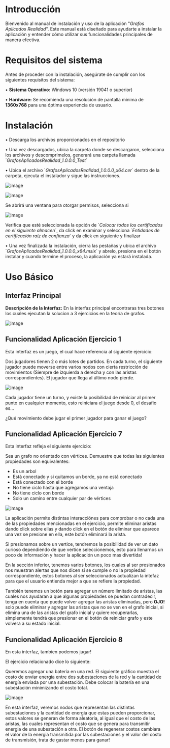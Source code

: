 # Introducción

Bienvenido al manual de instalación y uso de la aplicación "*Grafos Aplicados Realidad*". Este manual está diseñado para ayudarte a instalar la aplicación y entender cómo utilizar sus funcionalidades principales de manera efectiva.

# Requisitos del sistema

Antes de proceder con la instalación, asegúrate de cumplir con los siguientes requisitos del sistema:

•	**Sistema Operativo:** Windows 10 (versión 19041 o superior)

•	**Hardware:** Se recomienda una resolución de pantalla mínima de **1360x768** para una óptima experiencia de usuario.

# Instalación

• Descarga los archivos proporcionados en el repositorio

• Una vez descargados, ubica la carpeta donde se descargaron, selecciona los archivos y descomprimelos, generará una carpeta llamada ´*GrafosAplicadosRealidad_1.0.0.0_Test*´

•  Ubica el archivo ´*GrafosAplicadosRealidad_1.0.0.0_x64.cer*´ dentro de la carpeta, ejecuta el instalador y sigue las instrucciones.

![image](https://github.com/Jose47Morales/EjerciciosGrafos/assets/149639682/e24c1021-d43f-46f9-9fbe-fc1965296728)

![image](https://github.com/Jose47Morales/EjerciciosGrafos/assets/149639682/ab825959-1dc5-48c2-81f5-931f476dfb52)

Se abrirá una ventana para otorgar permisos, selecciona si

![image](https://github.com/Jose47Morales/EjerciciosGrafos/assets/149639682/870776b3-dfc1-4c34-94b9-c21f5d582859)

Verifica que esté seleccionada la opción de ´*Colocar todos los certificados en el siguiente almacen*´, da click en examinar y selecciona ´*Entidades de certificación raíz de confianza*´ y da click en siguiente y finalizar

•  Una vez finalizada la instalación, cierra las pestañas y ubica el archivo ´*GrafosAplicadosRealidad_1.0.0.0_x64.msix*´ y abrelo, presiona en el botón instalar y cuando termine el proceso, la aplicación ya estará instalada.



# Uso Básico

## Interfaz Principal
**Descripción de la Interfaz:** En la interfaz principal encontraras tres botones los cuales ejecutan la solucion a 3 ejercicios en la teoría de grafos.

![image](https://github.com/Jose47Morales/EjerciciosGrafos/assets/149639682/7ad7d60c-cacc-4714-a4f8-d6daab6f7875)

## Funcionalidad Aplicación Ejercicio 1

Esta interfaz es un juego, el cual hace referencia al siguiente ejercicio:

Dos jugadores tienen 2 o más lotes de partidos. En cada turno, el siguiente jugador puede moverse entre varios nodos con cierta restricción de movimientos (Siempre de izquierda a derecha y con las aristas correspondientes). El jugador que llega al último nodo pierde.

![image](https://github.com/Jose47Morales/EjerciciosGrafos/assets/149639682/dc63733c-1a7e-42de-b067-ee75362dda9a)

Cada jugador tiene un turno, y existe la posibilidad de reiniciar al primer punto en cualquier momento, esto reiniciara el juego desde 0, el desafio es...

¿Qué movimiento debe jugar el primer jugador para ganar el juego?

## Funcionalidad Aplicación Ejercicio 7
Esta interfaz refleja el siguiente ejercicio:

Sea un grafo no orientado con vértices. Demuestre que todas las siguientes propiedades son equivalentes:

- Es un arbol
- Está conectado y si quitamos un borde, ya no está conectado
- Está conectado con el borde
- No tiene ciclo hasta que agregamos una ventaja
- No tiene ciclo con borde
- Solo un camino entre cualquier par de vértices

![image](https://github.com/Jose47Morales/EjerciciosGrafos/assets/149639682/d2c77db4-59f1-48ed-936d-99a4ce4e0f7b)

La aplicación permite distintas interacciónes para comprobar o no cada una de las propiedades mencionadas en el ejercicio, permite eliminar aristas dando click sobre ellas y dando click en el botón de eliminar que aparece una vez se presione en ella, este botón eliminará la arista. 

Si presionamos sobre un vertice, tendremos la posibilidad de ver un dato curioso dependiendo de que vertice seleccionemos, esto para llenarnos un poco de información y hacer la aplicación un poco mas divertida!

En la sección inferior, tenemos varios botones, los cuales al ser presionados nos muestran alertas que nos dicen si se cumple o no la propiedad correspondiente, estos botones al ser seleccionados actualizan la intefaz para que el usuario entienda mejor a que se refiere la propiedad. 

También tenemos un botón para agregar un número limitado de aristas, las cuales nos ayudaran a que algunas propiedades se puedan contradecir, tenga en cuenta que puede volver agregar las aristas eliminadas, pero **OJO!** solo puede eliminar y agregar las aristas que no se ven en el grafo inicial, si elimina una de las aristas del grafo inicial y quiere recuperarlas, simplemente tendrá que presionar en el botón de reiniciar grafo y este volvera a su estado inicial.

## Funcionalidad Aplicación Ejercicio 8

En esta interfaz, tambien podemos jugar! 

El ejercicio relacionado dice lo siguiente:

Queremos agregar una batería en una red. El siguiente gráfico muestra el costo de enviar energía entre dos subestaciones de la red y la cantidad de energía enviada por una subestación. Debe colocar la batería en una subestación minimizando el costo total.

![image](https://github.com/Jose47Morales/EjerciciosGrafos/assets/149639682/33bd0755-b437-4b33-9a2c-9e206594561a)

En esta interfaz, veremos nodos que representan las distintas subestaciones y la cantidad de energia que estas pueden proporcionar, estos valores se generan de forma aleatoria, al igual que el costo de las aristas, las cuales representan el costo que se genera para transmitir energia de una subestación a otra. El botón de regenerar costos cambiara el valor de la energia transmitida por las subestaciones y el valor del costo de transmisión, trata de gastar menos para ganar!
